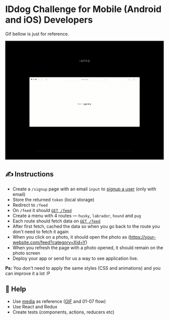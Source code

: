 # IDdog Challenge for Mobile (Android and iOS) Developers

Gif bellow is just for reference.

<img src="media/id-dog.gif" />

## ✍️ Instructions

* Create a `/signup` page with an email `input` to [signup a user](https://iddog-api.now.sh/signup) (only with email)
* Store the returned `token` (local storage)
* Redirect to `/feed`
* On `/feed` it should [`GET /feed`](https://iddog-api.now.sh/feed)
* Create a menu with 4 routes — `husky`, `labrador`, `hound` and `pug`
* Each route should fetch data on [`GET /feed`](https://iddog-api.now.sh/feed)
* After first fetch, cached the data so when you go back to the route you don't need to fetch it again
* When you click on a photo, it should open the photo as (https://your-website.com/feed?category=Xid=Y)
* When you refresh the page with a photo opened, it should remain on the photo screen
* Deploy your app or send for us a way to see application live.

**Ps:** You don't need to apply the same styles (CSS and animations) and you can improve it a lot :P 

## 🙋‍ Help

* Use [media](https://github.com/idwall/desafios-iddog/tree/master/frontend/media) as reference ([GIF](https://github.com/idwall/desafios-iddog/tree/master/frontend/media/id-dog.gif) and 01-07 flow)
* Use React and Redux
* Create tests (components, actions, reducers etc)